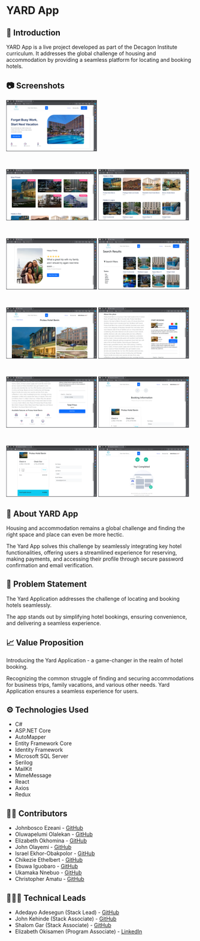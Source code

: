 # YARD App

## 🚀 Introduction
YARD App is a live project developed as part of the Decagon Institute curriculum. It addresses the global challenge of housing and accommodation by providing a seamless platform for locating and booking hotels.

## 📷 Screenshots
<img src='./Screenshots/Screenshot (598).png' width='48%'>

&nbsp; &nbsp;

<img src='./Screenshots/Screenshot (599).png'  width='48%'>

<img src='./Screenshots/Screenshot (600).png' width='48%'>

&nbsp; &nbsp;

<img src='./Screenshots/Screenshot (602).png'  width='48%'>

<img src='./Screenshots/Screenshot (603).png'  width='48%'>

&nbsp; &nbsp;

<img src='./Screenshots/Screenshot (606).png'  width='48%'>

<img src='./Screenshots/Screenshot (611).png'  width='48%'>

&nbsp; &nbsp;

<img src='./Screenshots/Screenshot (612).png'  width='48%'>

<img src='./Screenshots/Screenshot (613).png'  width='48%'>

&nbsp; &nbsp;

<img src='./Screenshots/Screenshot (614).png'  width='48%'>

<img src='./Screenshots/Screenshot (615).png'  width='48%'>


## 📜 About YARD App
Housing and accommodation remains a global challenge and finding the right space and place can even be more hectic.

The Yard App solves this challenge by seamlessly integrating key hotel functionalities, offering users a streamlined experience for reserving, making payments, and accessing their profile through secure password confirmation and email verification.

## 💭 Problem Statement
The Yard Application addresses the challenge of locating and booking hotels seamlessly.

The app stands out by simplifying hotel bookings, ensuring convenience, and delivering a seamless experience.

## 📈 Value Proposition
Introducing the Yard Application - a game-changer in the realm of hotel booking.

Recognizing the common struggle of finding and securing accommodations for business trips, family vacations, and various other needs. Yard Application ensures a seamless experience for users.

## ⚙️ Technologies Used
- C#
- ASP.NET Core
- AutoMapper
- Entity Framework Core
- Identity Framework
- Microsoft SQL Server
- Serilog
- MailKit
- MimeMessage
- React
- Axios
- Redux

## 🤝🏽 Contributors
- Johnbosco Ezeani - [GitHub](https://github.com/JohnboscoEzeani)
- Oluwapelumi Olalekan - [GitHub](https://github.com/pelumi-guy)
- Elizabeth Okhomina - [GitHub](https://github.com/okhominalizzy)
- John Olayemi - [GitHub](https://github.com/Johnayo7)
- Israel Ekhor-Obakpolor - [GitHub](https://github.com/israelobk)
- Chikezie Ethelbert - [GitHub](https://github.com/Ethelbert-C)
- Ebuwa Iguobaro - [GitHub](https://github.com/JuliaEbuwa)
- Ukamaka Nnebuo - [GitHub](https://github.com/nnebuoukamaka)
- Christopher Amatu - [GitHub](https://github.com/Christox1)

## 🧑🏾‍✈️ Technical Leads
- Adedayo Adesegun (Stack Lead) - [GitHub](https://github.com/Adedayo-A)
- John Kehinde (Stack Associate) - [GitHub](https://github.com/PrinceJK)
- Shalom Gar (Stack Associate) - [GitHub](https://github.com/mistagar)
- Elizabeth Okisamen (Program Associate) - [LinkedIn](https://www.linkedin.com/in/elizabeth-okisamen/)
